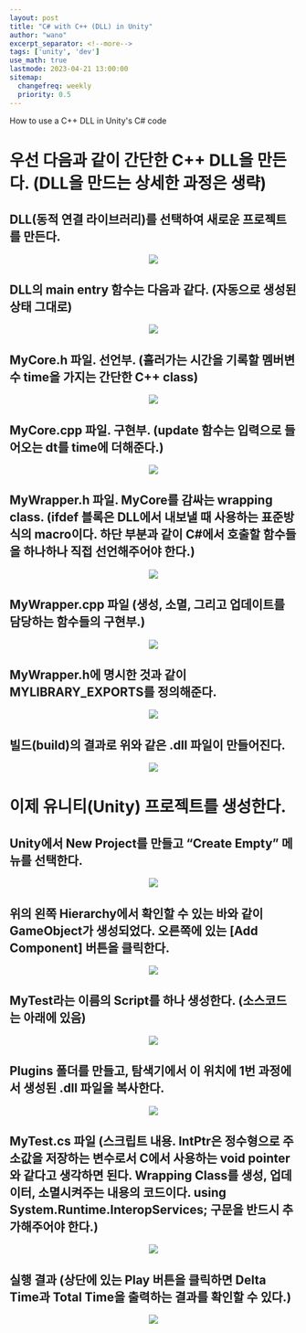 ```yaml
---
layout: post
title: "C# with C++ (DLL) in Unity"
author: "wano"
excerpt_separator: <!--more-->
tags: ['unity', 'dev']
use_math: true
lastmode: 2023-04-21 13:00:00
sitemap:
  changefreq: weekly
  priority: 0.5
---
```


How to use a C++ DLL in Unity's C# code<!--more-->

# 우선 다음과 같이 간단한 C++ DLL을 만든다. (DLL을 만드는 상세한 과정은 생략)

## DLL(동적 연결 라이브러리)를 선택하여 새로운 프로젝트를 만든다.
<center>
  <figure>
    <img src="https://cgvfxmath.github.io/assets/img/unity_dll_01.jpg">
  </figure>
</center>

## DLL의 main entry 함수는 다음과 같다. (자동으로 생성된 상태 그대로)
<center>
  <figure>
    <img src="https://cgvfxmath.github.io/assets/img/unity_dll_02.jpg">
  </figure>
</center>

## MyCore.h 파일. 선언부. (흘러가는 시간을 기록할 멤버변수 time을 가지는 간단한 C++ class)
<center>
  <figure>
    <img src="https://cgvfxmath.github.io/assets/img/unity_dll_03.jpg">
  </figure>
</center>

## MyCore.cpp 파일. 구현부. (update 함수는 입력으로 들어오는 dt를 time에 더해준다.)
<center>
  <figure>
    <img src="https://cgvfxmath.github.io/assets/img/unity_dll_04.jpg">
  </figure>
</center>

## MyWrapper.h 파일. MyCore를 감싸는 wrapping class. (ifdef 블록은 DLL에서 내보낼 때 사용하는 표준방식의 macro이다. 하단 부분과 같이 C#에서 호출할 함수들을 하나하나 직접 선언해주어야 한다.)
<center>
  <figure>
    <img src="https://cgvfxmath.github.io/assets/img/unity_dll_05.jpg">
  </figure>
</center>

## MyWrapper.cpp 파일 (생성, 소멸, 그리고 업데이트를 담당하는 함수들의 구현부.)
<center>
  <figure>
    <img src="https://cgvfxmath.github.io/assets/img/unity_dll_06.jpg">
  </figure>
</center>

## MyWrapper.h에 명시한 것과 같이 MYLIBRARY_EXPORTS를 정의해준다.
<center>
  <figure>
    <img src="https://cgvfxmath.github.io/assets/img/unity_dll_07.jpg">
  </figure>
</center>

## 빌드(build)의 결과로 위와 같은 .dll 파일이 만들어진다.
<center>
  <figure>
    <img src="https://cgvfxmath.github.io/assets/img/unity_dll_08.jpg">
  </figure>
</center>

# 이제 유니티(Unity) 프로젝트를 생성한다.

## Unity에서 New Project를 만들고 “Create Empty” 메뉴를 선택한다.
<center>
  <figure>
    <img src="https://cgvfxmath.github.io/assets/img/unity_dll_09.jpg">
  </figure>
</center>

## 위의 왼쪽 Hierarchy에서 확인할 수 있는 바와 같이 GameObject가 생성되었다. 오른쪽에 있는 [Add Component] 버튼을 클릭한다.
<center>
  <figure>
    <img src="https://cgvfxmath.github.io/assets/img/unity_dll_10.jpg">
  </figure>
</center>

## MyTest라는 이름의 Script를 하나 생성한다. (소스코드는 아래에 있음)
<center>
  <figure>
    <img src="https://cgvfxmath.github.io/assets/img/unity_dll_11.jpg">
  </figure>
</center>

## Plugins 폴더를 만들고, 탐색기에서 이 위치에 1번 과정에서 생성된 .dll 파일을 복사한다.
<center>
  <figure>
    <img src="https://cgvfxmath.github.io/assets/img/unity_dll_12.jpg">
  </figure>
</center>

## MyTest.cs 파일 (스크립트 내용. IntPtr은 정수형으로 주소값을 저장하는 변수로서 C에서 사용하는 void pointer와 같다고 생각하면 된다. Wrapping Class를 생성, 업데이터, 소멸시켜주는 내용의 코드이다. using System.Runtime.InteropServices; 구문을 반드시 추가해주어야 한다.)
<center>
  <figure>
    <img src="https://cgvfxmath.github.io/assets/img/unity_dll_13.jpg">
  </figure>
</center>

## 실행 결과 (상단에 있는 Play 버튼을 클릭하면 Delta Time과 Total Time을 출력하는 결과를 확인할 수 있다.)
<center>
  <figure>
    <img src="https://cgvfxmath.github.io/assets/img/unity_dll_14.jpg">
  </figure>
</center>


